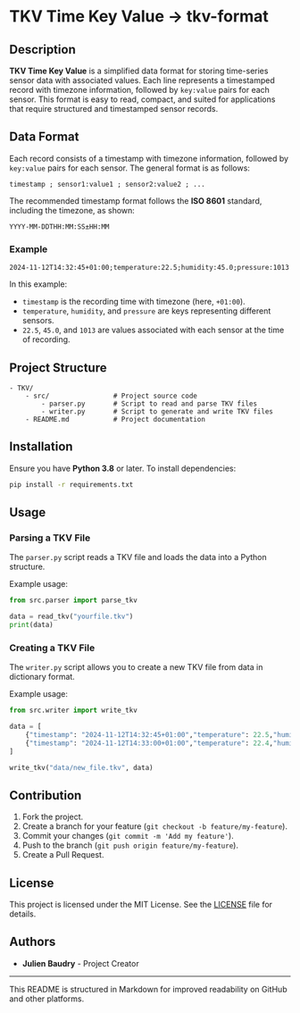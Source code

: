 # TKV Time Key Value -> tkv-format

## Description

**TKV Time Key Value** is a simplified data format for storing time-series sensor data with associated values. Each line represents a timestamped record with timezone information, followed by `key:value` pairs for each sensor. This format is easy to read, compact, and suited for applications that require structured and timestamped sensor records.

## Data Format

Each record consists of a timestamp with timezone information, followed by `key:value` pairs for each sensor. The general format is as follows:

```
timestamp ; sensor1:value1 ; sensor2:value2 ; ...
```

The recommended timestamp format follows the **ISO 8601** standard, including the timezone, as shown:

```
YYYY-MM-DDTHH:MM:SS±HH:MM
```

### Example

```
2024-11-12T14:32:45+01:00;temperature:22.5;humidity:45.0;pressure:1013
```

In this example:
- `timestamp` is the recording time with timezone (here, `+01:00`).
- `temperature`, `humidity`, and `pressure` are keys representing different sensors.
- `22.5`, `45.0`, and `1013` are values associated with each sensor at the time of recording.

## Project Structure

```
- TKV/
    - src/                # Project source code
        - parser.py       # Script to read and parse TKV files
        - writer.py       # Script to generate and write TKV files
    - README.md           # Project documentation
```

## Installation

Ensure you have **Python 3.8** or later. To install dependencies:

```bash
pip install -r requirements.txt
```

## Usage

### Parsing a TKV File

The `parser.py` script reads a TKV file and loads the data into a Python structure.

Example usage:

```python
from src.parser import parse_tkv

data = read_tkv("yourfile.tkv")
print(data)
```

### Creating a TKV File

The `writer.py` script allows you to create a new TKV file from data in dictionary format.

Example usage:

```python
from src.writer import write_tkv

data = [
    {"timestamp": "2024-11-12T14:32:45+01:00","temperature": 22.5,"humidity" :45.0, "pressure": 1013},
    {"timestamp": "2024-11-12T14:33:00+01:00","temperature": 22.4,"humidity" :44.8, "pressure": 1012},
]

write_tkv("data/new_file.tkv", data)
```

## Contribution

1. Fork the project.
2. Create a branch for your feature (`git checkout -b feature/my-feature`).
3. Commit your changes (`git commit -m 'Add my feature'`).
4. Push to the branch (`git push origin feature/my-feature`).
5. Create a Pull Request.

## License

This project is licensed under the MIT License. See the [LICENSE](LICENSE) file for details.

## Authors

- **Julien Baudry** - Project Creator

---

This README is structured in Markdown for improved readability on GitHub and other platforms.
